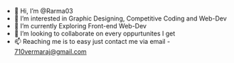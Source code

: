 - 👋 Hi, I’m @Rarma03
- 👀 I’m interested in Graphic Designing, Competitive Coding and Web-Dev
- 🌱 I’m currently Exploring Front-end Web-Dev
- 💞️ I’m looking to collaborate on every oppurtunites I get
- 📫 Reaching me is to easy just contact me via email - 710vermaraj@gmail.com 

<!---
Rarma03/Rarma03 is a ✨ special ✨ repository because its `README.md` (this file) appears on your GitHub profile.
You can click the Preview link to take a look at your changes.
--->
